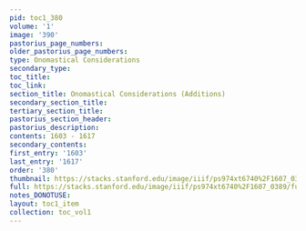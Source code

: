 ```yaml
---
pid: toc1_380
volume: '1'
image: '390'
pastorius_page_numbers: 
older_pastorius_page_numbers: 
type: Onomastical Considerations
secondary_type: 
toc_title: 
toc_link: 
section_title: Onomastical Considerations (Additions)
secondary_section_title: 
tertiary_section_title: 
pastorius_section_header: 
pastorius_description: 
contents: 1603 - 1617
secondary_contents: 
first_entry: '1603'
last_entry: '1617'
order: '380'
thumbnail: https://stacks.stanford.edu/image/iiif/ps974xt6740%2F1607_0389/full/100,/0/default.jpg
full: https://stacks.stanford.edu/image/iiif/ps974xt6740%2F1607_0389/full/full/0/default.jpg
notes_DONOTUSE: 
layout: toc1_item
collection: toc_vol1
---
```


